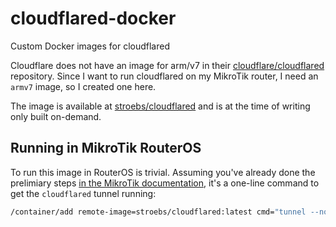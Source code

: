 # cloudflared-docker
Custom Docker images for cloudflared

Cloudflare does not have an image for arm/v7 in their [cloudflare/cloudflared](https://github.com/cloudflare/cloudflared) repository. Since I want to run cloudflared on my MikroTik router, I need an `armv7` image, so I created one here.  

The image is available at [stroebs/cloudflared](https://hub.docker.com/r/stroebs/cloudflared) and is at the time of writing only built on-demand.

## Running in MikroTik RouterOS

To run this image in RouterOS is trivial. Assuming you've already done the prelimiary steps [in the MikroTik documentation](https://help.mikrotik.com/docs/display/ROS/Container), it's a one-line command to get the `cloudflared` tunnel running:

```bash
/container/add remote-image=stroebs/cloudflared:latest cmd="tunnel --no-autoupdate run --token <token>" interface=veth1
```
